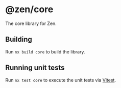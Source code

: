 # @zen/core

The core library for Zen.

## Building

Run `nx build core` to build the library.

## Running unit tests

Run `nx test core` to execute the unit tests via [Vitest](https://vitest.dev/).
